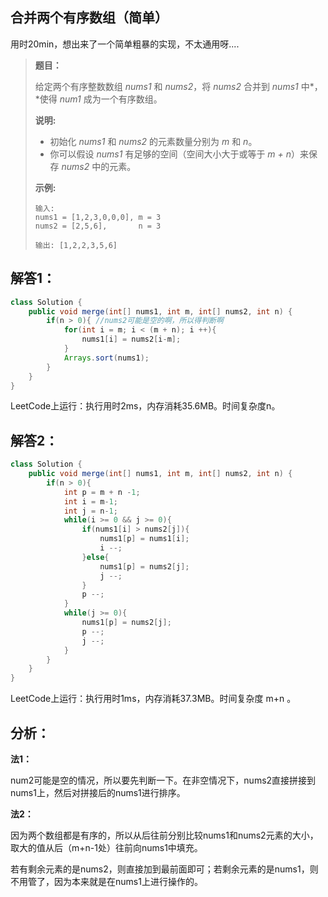 ## 合并两个有序数组（简单）

用时20min，想出来了一个简单粗暴的实现，不太通用呀....

> **题目：**
>
> 给定两个有序整数数组 *nums1* 和 *nums2*，将 *nums2* 合并到 *nums1* 中*，*使得 *num1* 成为一个有序数组。
>
> **说明:**
>
> - 初始化 *nums1* 和 *nums2* 的元素数量分别为 *m* 和 *n*。
> - 你可以假设 *nums1* 有足够的空间（空间大小大于或等于 *m + n*）来保存 *nums2* 中的元素。
>
> **示例:**
>
> ```
> 输入:
> nums1 = [1,2,3,0,0,0], m = 3
> nums2 = [2,5,6],       n = 3
> 
> 输出: [1,2,2,3,5,6]
> ```

## 解答1：

```java
class Solution {
    public void merge(int[] nums1, int m, int[] nums2, int n) {
        if(n > 0){ //nums2可能是空的啊，所以得判断啊
            for(int i = m; i < (m + n); i ++){
                nums1[i] = nums2[i-m];
            }
            Arrays.sort(nums1);            
        }
    }
}
```

LeetCode上运行：执行用时2ms，内存消耗35.6MB。时间复杂度n。

## 解答2：

```java
class Solution {
    public void merge(int[] nums1, int m, int[] nums2, int n) {
        if(n > 0){
            int p = m + n -1;
            int i = m-1;
            int j = n-1;
            while(i >= 0 && j >= 0){
                if(nums1[i] > nums2[j]){
                    nums1[p] = nums1[i];
                    i --;
                }else{
                    nums1[p] = nums2[j];
                    j --;
                }
                p --;
            }
            while(j >= 0){
                nums1[p] = nums2[j];
                p --;
                j --;
            }            
        }
    }
}
```

LeetCode上运行：执行用时1ms，内存消耗37.3MB。时间复杂度 m+n 。

## 分析：

**法1：**

​	num2可能是空的情况，所以要先判断一下。在非空情况下，nums2直接拼接到nums1上，然后对拼接后的nums1进行排序。

**法2：**

​	因为两个数组都是有序的，所以从后往前分别比较nums1和nums2元素的大小，取大的值从后（m+n-1处）往前向nums1中填充。

​	若有剩余元素的是nums2，则直接加到最前面即可；若剩余元素的是nums1，则不用管了，因为本来就是在nums1上进行操作的。